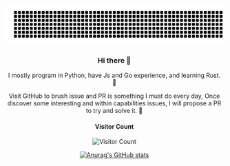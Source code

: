 <div align="center">
<img src='art.svg' />


### Hi there 👋

I mostly program in Python, have Js and Go experience, and learning Rust. 🤯

Visit GitHub to brush issue and PR is something I must do every day, Once discover some interesting and within capabilities issues, I will propose a PR to try and solve it. 🥳


#### Visitor Count
![Visitor Count](https://profile-counter.glitch.me/vvanglro/count.svg)

[![Anurag's GitHub stats](https://github-readme-stats-git-masterrstaa-rickstaa.vercel.app/api?username=vvanglro&show_icons=true&theme=dracula)](https://github.com/vvanglro/vvanglro)


</div>

<!-- [![Top Langs](https://github-readme-stats.vercel.app/api/top-langs/?username=vvanglro&layout=compact&theme=dracula&card_width=445)]([https://github.com/anuraghazra/github-readme-stats](https://github.com/vvanglro/vvanglro)) -->




<!--
**vvanglro/vvanglro** is a ✨ _special_ ✨ repository because its `README.md` (this file) appears on your GitHub profile.

Here are some ideas to get you started:

- 🔭 I’m currently working on ...
- 🌱 I’m currently learning ...
- 👯 I’m looking to collaborate on ...
- 🤔 I’m looking for help with ...
- 💬 Ask me about ...
- 📫 How to reach me: ...
- 😄 Pronouns: ...
- ⚡ Fun fact: ...
-->
